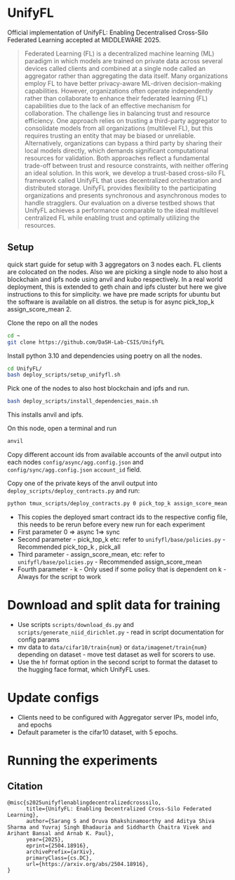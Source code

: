 # UnifyFL

Official implementation of UnifyFL: Enabling Decentralised Cross-Silo Federated Learning accepted at MIDDLEWARE 2025.

> Federated Learning (FL) is a decentralized machine learning (ML) paradigm in which models are trained on private data across several devices called clients and combined at a single node called an aggregator rather than aggregating the data itself. Many organizations employ FL to have better privacy-aware ML-driven decision-making capabilities. However, organizations often operate independently rather than collaborate to enhance their federated learning (FL) capabilities due to the lack of an effective mechanism for collaboration. The challenge lies in balancing trust and resource efficiency. One approach relies on trusting a third-party aggregator to consolidate models from all organizations (multilevel FL), but this requires trusting an entity that may be biased or unreliable. Alternatively, organizations can bypass a third party by sharing their local models directly, which demands significant computational resources for validation. Both approaches reflect a fundamental trade-off between trust and resource constraints, with neither offering an ideal solution. In this work, we develop a trust-based cross-silo FL framework called UnifyFL that uses decentralized orchestration and distributed storage. UnifyFL provides flexibility to the participating organizations and presents synchronous and asynchronous modes to handle stragglers. Our evaluation on a diverse testbed shows that UnifyFL achieves a performance comparable to the ideal multilevel centralized FL while enabling trust and optimally utilizing the resources.

## Setup

quick start guide for setup with 3 aggregators on 3 nodes each. FL clients are colocated on the nodes. Also we are picking a single node to also host a blockchain and ipfs node using anvil and kubo respectively. In a real world deployment, this is extended to geth chain and ipfs cluster but here we give instructions to this for simplicity. we have pre made scripts for ubuntu but the software is available on all distros. the setup is for async pick_top_k assign_score_mean 2.

Clone the repo on all the nodes
```sh
cd ~
git clone https://github.com/DaSH-Lab-CSIS/UnifyFL
```

Install python 3.10 and dependencies using poetry on all the nodes.
```sh
cd UnifyFL/
bash deploy_scripts/setup_unifyfl.sh
```

Pick one of the nodes to also host blockchain and ipfs and run.
```sh
bash deploy_scripts/install_dependencies_main.sh
```
This installs anvil and ipfs.



On this node, open a terminal and run
```sh
anvil
```
Copy different account ids from available accounts of the anvil output into each nodes `config/async/agg.config.json` and `config/sync/agg.config.json` `account_id` field.

Copy one of the private keys of the anvil output into `deploy_scripts/deploy_contracts.py` and run:
```sh
python tmux_scripts/deploy_contracts.py 0 pick_top_k assign_score_mean 2"
```
- This copies the deployed smart contract ids to the respective config file, this needs to be rerun before every new run for each experiment
- First parameter 0 => async 1=> sync
- Second parameter - pick_top_k etc: refer to `unifyfl/base/policies.py` - Recommended pick_top_k , pick_all
- Third parameter - assign_score_mean, etc: refer to `unifyfl/base/policies.py` - Recommended assign_score_mean
- Fourth parameter - k - Only used if some policy that is dependent on k - Always for the script to work



# Download and split data for training
- Use scripts `scripts/download_ds.py` and `scripts/generate_niid_dirichlet.py` - read in script documentation for config params
- mv data to `data/cifar10/train{num}` or `data/imagenet/train{num}` depending on dataset - move test dataset as well for scorers to use.
- Use the `hf` format option in the second script to format the dataset to the hugging face format, which UnifyFL uses.


# Update configs 
- Clients need to be configured with Aggregator server IPs, model info, and epochs
- Default parameter is the cifar10 dataset, with 5 epochs.

# Running the experiments



## Citation

```
@misc{s2025unifyflenablingdecentralizedcrosssilo,
      title={UnifyFL: Enabling Decentralized Cross-Silo Federated Learning}, 
      author={Sarang S and Druva Dhakshinamoorthy and Aditya Shiva Sharma and Yuvraj Singh Bhadauria and Siddharth Chaitra Vivek and Arihant Bansal and Arnab K. Paul},
      year={2025},
      eprint={2504.18916},
      archivePrefix={arXiv},
      primaryClass={cs.DC},
      url={https://arxiv.org/abs/2504.18916}, 
}
```